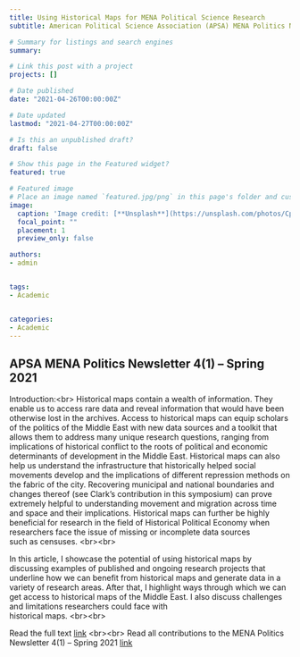 ```yaml
---
title: Using Historical Maps for MENA Political Science Research
subtitle: American Political Science Association (APSA) MENA Politics Newsletter

# Summary for listings and search engines
summary: 

# Link this post with a project
projects: []

# Date published
date: "2021-04-26T00:00:00Z"

# Date updated
lastmod: "2021-04-27T00:00:00Z"

# Is this an unpublished draft?
draft: false

# Show this page in the Featured widget?
featured: true

# Featured image
# Place an image named `featured.jpg/png` in this page's folder and customize its options here.
image:
  caption: 'Image credit: [**Unsplash**](https://unsplash.com/photos/CpkOjOcXdUY)'
  focal_point: ""
  placement: 1
  preview_only: false

authors:
- admin


tags:
- Academic


categories:
- Academic
---
```


## APSA MENA Politics Newsletter 4(1) – Spring 2021
Introduction:<br\>
Historical	maps	contain	a	wealth	of	information.	They	enable	us	to	access	rare	data and	reveal	information that	would	have	been	otherwise	lost in the archives.	Access	to	historical	maps	can	equip	scholars	of	the	politics	of	the	Middle	East	with	new	data sources	and	a	toolkit	that	allows	them	to	address	many	unique	research	questions, ranging	from	implications	of	historical	conflict	to	the	roots	of	political	and	economic determinants	of	development	in	the	Middle	East.	Historical	maps	can	also	help	us understand	 the	infrastructure	 that	 historically	 helped	 social	movements	 develop	and	 the	 implications	 of	 different	 repression	 methods	 on	 the	 fabric	 of	 the	 city.	Recovering	 municipal	 and	 national	 boundaries	 and	 changes	 thereof (see Clark’s	contribution	 in	 this	 symposium)	 can	 prove	 extremely	 helpful	 to	 understanding	movement	and	migration	across	 time	and	space	and	 their	implications.	Historical	maps	can	further	be	highly	beneficial	for	research	in	the	field	of Historical	Political	Economy	when	 researchers	 face	 the	issue	 of	missing	 or	incomplete	 data	 sources	
such	as	censuses.	<br\><br\>

In	 this	 article,	 I	 showcase	 the	 potential	 of	 using	 historical	 maps	 by	 discussing	examples	 of	published	and	 ongoing	 research	projects	 that	underline	how	we	can	benefit	from	historical	maps	and	generate data in	a	variety	of	research	areas.	After	that,	 I	 highlight	ways	 through	 which we	 can	 get	 access	 to	 historical	maps	 of the	Middle	East.	 I	also	discuss	challenges	and	limitations	researchers	could	 face	with	
historical	maps. <br\><br\>

Read the full text [link](https://apsamena.org/wp-content/uploads/2021/04/10.-Elshehawy_finalcorrections-FINAL.pdf) <br\><br\>
Read all contributions to the MENA Politics Newsletter 4(1) – Spring 2021 [link](https://apsamena.org/mena-politics-newsletter-41-spring-2021/)


